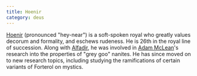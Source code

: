 ```yaml
---
title: Hoenir
category: deus
---
```

[Hoenir](http://www.dickinson.edu/~eddyb/mythology/Hoenir.html) (pronounced &quot;hey-near&quot;) is a soft-spoken royal who greatly values decorum and formality, and eschews rudeness. He is 26th in the royal line of succession. Along with [Alfadir](npc-alfadir), he was involved in [Adam McLean](npc-mc-lean)'s research into the properties of &quot;grey goo&quot; nanites. He has since moved on to new research topics, including studying the ramifications of certain variants of Forterol on mystics.
